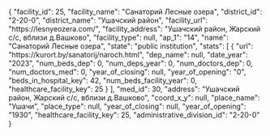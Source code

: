 {
    "facility_id": 25,
    "facility_name": "Санаторий Лесные озера",
    "district_id": "2-20-0",
    "district_name": "Ушачский район",
    "facility_url": "https:\/\/lesnyeozera.com\/",
    "facility_address": "Ушачский район, Жарский с\/с,  вблизи д.Вашково",
    "facility_type": null,
    "ap_1": "14",
    "name": "Санаторий Лесные озера",
    "state": "public institution",
    "stats": [
        {
            "url": "https:\/\/kurort.by\/sanatorij\/naroch.html",
            "dep_name": null,
            "date_year": "2023",
            "num_beds_dep": 0,
            "num_deps_year": 0,
            "num_doctors_dep": 0,
            "num_doctors_med": 0,
            "year_of_closing": null,
            "year_of_opening": "0",
            "beds_in_hospital_key": 42,
            "num_beds_facility_year": 0,
            "healthcare_facility_key": 25
        }
    ],
    "med_id": 30,
    "address": "Ушачский район, Жарский с\/с,  вблизи д.Вашково",
    "coord_x_y": null,
    "place_name": "Ушачи",
    "place_type": null,
    "year_of_closing": null,
    "year_of_opening": "1930",
    "healthcare_facility_key": 25,
    "administrative_division_id": "2-20-0"
}